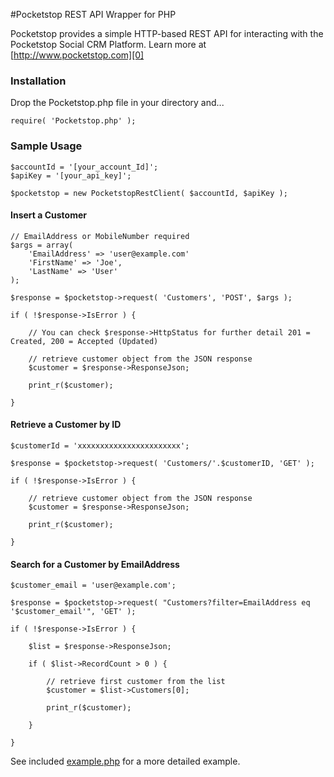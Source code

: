 #Pocketstop REST API Wrapper for PHP

Pocketstop provides a simple HTTP-based REST API for interacting with the Pocketstop Social CRM Platform. Learn more at [http://www.pocketstop.com][0]

### Installation

Drop the Pocketstop.php file in your directory and...
	
	require( 'Pocketstop.php' );

### Sample Usage

	$accountId = '[your_account_Id]';
	$apiKey = '[your_api_key]';

	$pocketstop = new PocketstopRestClient( $accountId, $apiKey );

#### Insert a Customer

	// EmailAddress or MobileNumber required
	$args = array(
	    'EmailAddress' => 'user@example.com'
	    'FirstName' => 'Joe',
	    'LastName' => 'User'
	);
	
	$response = $pocketstop->request( 'Customers', 'POST', $args );

	if ( !$response->IsError ) {
    
	    // You can check $response->HttpStatus for further detail 201 = Created, 200 = Accepted (Updated)

	    // retrieve customer object from the JSON response
	    $customer = $response->ResponseJson;

	    print_r($customer);

	}

#### Retrieve a Customer by ID

	$customerId = 'xxxxxxxxxxxxxxxxxxxxxxx';
	
	$response = $pocketstop->request( 'Customers/'.$customerID, 'GET' );

	if ( !$response->IsError ) {

	    // retrieve customer object from the JSON response
	    $customer = $response->ResponseJson;

	    print_r($customer);

	}

#### Search for a Customer by EmailAddress

	$customer_email = 'user@example.com';
	
	$response = $pocketstop->request( "Customers?filter=EmailAddress eq '$customer_email'", 'GET' );

	if ( !$response->IsError ) {

		$list = $response->ResponseJson;

		if ( $list->RecordCount > 0 ) {

		    // retrieve first customer from the list
		    $customer = $list->Customers[0];

		    print_r($customer);

	   	}

	}

See included [example.php][1] for a more detailed example.

[0]: http://www.pocketstop.com
[1]: https://github.com/pocketstop/sdk-php/blob/master/src/example.php